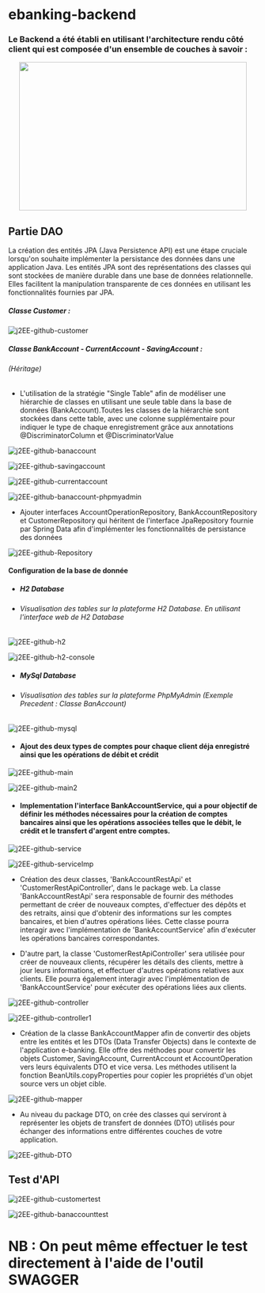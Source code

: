 # ebanking-backend

<h3>Le Backend a été établi en utilisant l'architecture rendu côté client qui est composée d'un ensemble de couches à savoir : </h3>

<p align="center">
  <img width="460" height="300" src="https://github.com/Musta1Pha/Ressources/assets/91842692/7a4db306-aee6-4956-9259-124112058eca">
</p>

<h2>Partie DAO</h2>
La création des entités JPA (Java Persistence API) est une étape cruciale lorsqu'on souhaite implémenter la persistance des données dans une application Java. Les entités JPA sont des représentations des classes qui sont stockées de manière durable dans une base de données relationnelle. Elles facilitent la manipulation transparente de ces données en utilisant les fonctionnalités fournies par JPA.

<h5>Classe Customer : </h5>

![j2EE-github-customer](https://github.com/Musta1Pha/Ressources/assets/91842692/510b55c1-0ebd-4998-8cda-624759b0ba64)

<h5>Classe BankAccount - CurrentAccount - SavingAccount : <h6>(Héritage)</h6></h5>

- L'utilisation de la stratégie "Single Table" afin de modéliser une hiérarchie de classes en utilisant une seule table dans la base de données (BankAccount).Toutes les classes de la hiérarchie sont stockées dans cette table, avec une colonne supplémentaire pour indiquer le type de chaque enregistrement grâce aux annotations @DiscriminatorColumn et @DiscriminatorValue

![j2EE-github-banaccount](https://github.com/Musta1Pha/Ressources/assets/91842692/347979cb-08fc-4241-bd7f-9a5e028eb25d)

![j2EE-github-savingaccount](https://github.com/Musta1Pha/Ressources/assets/91842692/c538e3e3-3cd4-4c04-8667-5f6058ab6b7e)

![j2EE-github-currentaccount](https://github.com/Musta1Pha/Ressources/assets/91842692/eb71c789-a5e3-485b-8dee-d9d7d9156960)   

![j2EE-github-banaccount-phpmyadmin](https://github.com/Musta1Pha/Ressources/assets/91842692/08d0d32a-1279-449f-a34f-d75dd23eb8e8)

- Ajouter interfaces AccountOperationRepository, BankAccountRepository et CustomerRepository qui héritent de l'interface JpaRepository fournie par Spring Data afin d'implémenter les fonctionnalités de persistance des données

![j2EE-github-Repository](https://github.com/Musta1Pha/Ressources/assets/91842692/c868dc80-a52f-4abe-8209-c4ac3c7292bd)

<h4>Configuration de la base de donnée</h4>

- <h5>H2 Database</h5>
- <h6>Visualisation des tables sur la plateforme H2 Database. En utilisant l'interface web de H2 Database</h6>

![j2EE-github-h2](https://github.com/Musta1Pha/Ressources/assets/91842692/c80f624a-d4ff-4f11-8e5c-e968b95b5fcb)

![j2EE-github-h2-console](https://github.com/Musta1Pha/Ressources/assets/91842692/dee84cb2-b1e3-4499-834d-cbde8516168b)

- <h5>MySql Database</h5>
- <h6>Visualisation des tables sur la plateforme PhpMyAdmin (Exemple Precedent : Classe BanAccount)</h6>

![j2EE-github-mysql](https://github.com/Musta1Pha/Ressources/assets/91842692/a81c5b95-4914-450f-806b-6e488c484912)

- <h4>Ajout des deux types de comptes pour chaque client déja enregistré ainsi que les opérations de débit et crédit</h4>

![j2EE-github-main](https://github.com/Musta1Pha/Ressources/assets/91842692/9a9b1991-3737-4145-abcb-b64f2791db5d)

![j2EE-github-main2](https://github.com/Musta1Pha/Ressources/assets/91842692/ebea13d9-989b-4071-8a08-eb0b11e90b8f)

- <h4>Implementation l'interface BankAccountService, qui a pour objectif de définir les méthodes nécessaires pour la création de comptes bancaires ainsi que les opérations associées telles que le débit, le crédit et le transfert d'argent entre comptes.</h4>

![j2EE-github-service](https://github.com/Musta1Pha/Ressources/assets/91842692/9f3fdb5b-6f7f-47cb-9565-8308e931f4f8)

![j2EE-github-serviceImp](https://github.com/Musta1Pha/Ressources/assets/91842692/a526c7d4-7ee8-4699-ab5f-3af2909d35a3)

- Création des deux classes, 'BankAccountRestApi' et 'CustomerRestApiController', dans le package web. La classe 'BankAccountRestApi' sera responsable de fournir des méthodes permettant de créer de nouveaux comptes, d'effectuer des dépôts et des retraits, ainsi que d'obtenir des informations sur les comptes bancaires, et bien d'autres opérations liées. Cette classe pourra interagir avec l'implémentation de 'BankAccountService' afin d'exécuter les opérations bancaires correspondantes.

- D'autre part, la classe 'CustomerRestApiController' sera utilisée pour créer de nouveaux clients, récupérer les détails des clients, mettre à jour leurs informations, et effectuer d'autres opérations relatives aux clients. Elle pourra également interagir avec l'implémentation de 'BankAccountService' pour exécuter des opérations liées aux clients.

![j2EE-github-controller](https://github.com/Musta1Pha/Ressources/assets/91842692/7fa92374-873f-4c77-9adc-5fd1cf62e9c1)

![j2EE-github-controller1](https://github.com/Musta1Pha/Ressources/assets/91842692/f087b461-d13d-4e80-b2f8-700b09599b3b)

- Création de la classe BankAccountMapper afin de convertir des objets entre les entités et les DTOs (Data Transfer Objects) dans le contexte de l'application e-banking. Elle offre des méthodes pour convertir les objets Customer, SavingAccount, CurrentAccount et AccountOperation vers leurs équivalents DTO et vice versa. Les méthodes utilisent la fonction BeanUtils.copyProperties pour copier les propriétés d'un objet source vers un objet cible.

![j2EE-github-mapper](https://github.com/Musta1Pha/Ressources/assets/91842692/bf3181d1-a46e-4945-bb75-ec05f348a44f)

- Au niveau du package DTO, on crée des classes qui serviront à représenter les objets de transfert de données (DTO) utilisés pour échanger des informations entre différentes couches de votre application.

![j2EE-github-DTO](https://github.com/Musta1Pha/Ressources/assets/91842692/6ba76354-6e87-47eb-a5ce-713ef41e65c5)

<h2>Test d'API</h2>

![j2EE-github-customertest](https://github.com/Musta1Pha/Ressources/assets/91842692/9ae3fd1d-8dbc-4758-99cd-e9cf551302d7)

![j2EE-github-banaccounttest](https://github.com/Musta1Pha/Ressources/assets/91842692/1a35a792-7396-4573-a317-27defcf1c861)

<h1> NB : On peut même effectuer le test directement à l'aide de l'outil SWAGGER</h1>
























